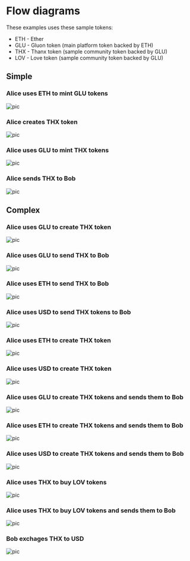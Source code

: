 # Flow diagrams

These examples uses these sample tokens:
  * ETH - Ether
  * GLU - Gluon token (main platform token backed by ETH)
  * THX - Thanx token (sample community token backed by GLU)
  * LOV - Love token (sample community token backed by GLU)

## Simple

### Alice uses ETH to mint GLU tokens
![pic](./a-eth-to-glu-a.png)

### Alice creates THX token
![pic](./a-create-thx.png)

### Alice uses GLU to mint THX tokens
![pic](./a-glu-to-thx-a.png)

### Alice sends THX to Bob
![pic](./a-thx-to-thx-b.png)


## Complex

### Alice uses GLU to create THX token
![pic](./a-glu-create-thx-a.png)


### Alice uses GLU to send THX to Bob
![pic](./a-glu-to-thx-b.png)

### Alice uses ETH to send THX to Bob
![pic](./a-eth-to-thx-b.png)

### Alice uses USD to send THX tokens to Bob
![pic](./a-usd-to-thx-b.png)


### Alice uses ETH to create THX token
![pic](./a-eth-create-thx-a.png)

### Alice uses USD to create THX token
![pic](./a-usd-create-thx-a.png)


### Alice uses GLU to create THX tokens and sends them to Bob
![pic](./a-glu-create-thx-b.png)

### Alice uses ETH to create THX tokens and sends them to Bob
![pic](./a-eth-create-thx-b.png)

### Alice uses USD to create THX tokens and sends them to Bob
![pic](./a-usd-create-thx-b.png)

### Alice uses THX to buy LOV tokens
![pic](./a-thx-to-lov-a.png)

### Alice uses THX to buy LOV tokens and sends them to Bob
![pic](./a-thx-to-lov-b.png)

### Bob exchages THX to USD
![pic](./b-thx-to-usd-b.png)

